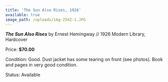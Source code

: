```yaml
---
title: 'The Sun Also Rises, 1926'
available: true
image_path: /uploads/img-2542-1.JPG
---
```



***The Sun Also Rises*** by Ernest Hemingway // 1926 Modern Library, Hardcover

Price: **$70.00**

Condition: Good. Dust jacket has some tearing on front (see photos). Book and pages in very good condition.

Status: Available

&nbsp;

<br>
<br>&nbsp;

&nbsp;